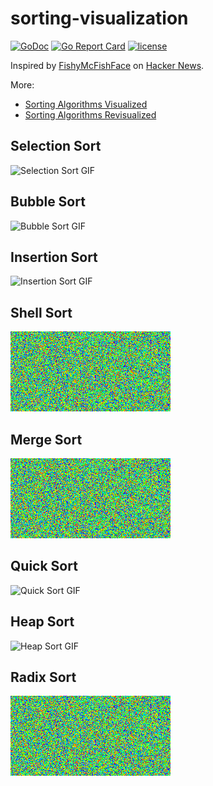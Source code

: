 # sorting-visualization

[![GoDoc](https://godoc.org/github.com/invzhi/sorting-visualization?status.svg)](https://godoc.org/github.com/invzhi/sorting-visualization)
[![Go Report Card](https://goreportcard.com/badge/github.com/invzhi/sorting-visualization)](https://goreportcard.com/report/github.com/invzhi/sorting-visualization)
[![license](https://img.shields.io/github/license/invzhi/sorting-visualization.svg)]()

Inspired by [FishyMcFishFace](https://imgur.com/t/rainbow/RM3wl) on [Hacker News](https://news.ycombinator.com/item?id=15423202).

More:

- [Sorting Algorithms Visualized](https://imgur.com/a/voutF)
- [Sorting Algorithms Revisualized](https://imgur.com/gallery/GD5gi)

## Selection Sort

![Selection Sort GIF](gifs/selection.gif)

## Bubble Sort

![Bubble Sort GIF](gifs/bubble.gif)

## Insertion Sort

![Insertion Sort GIF](gifs/insertion.gif)

## Shell Sort

![Shell Sort GIF](gifs/shell.gif)

## Merge Sort

![Merge Sort GIF](gifs/merge.gif)

## Quick Sort

![Quick Sort GIF](gifs/quick.gif)

## Heap Sort

![Heap Sort GIF](gifs/heap.gif)

## Radix Sort

![Radix Sort GIF](gifs/radix.gif)
